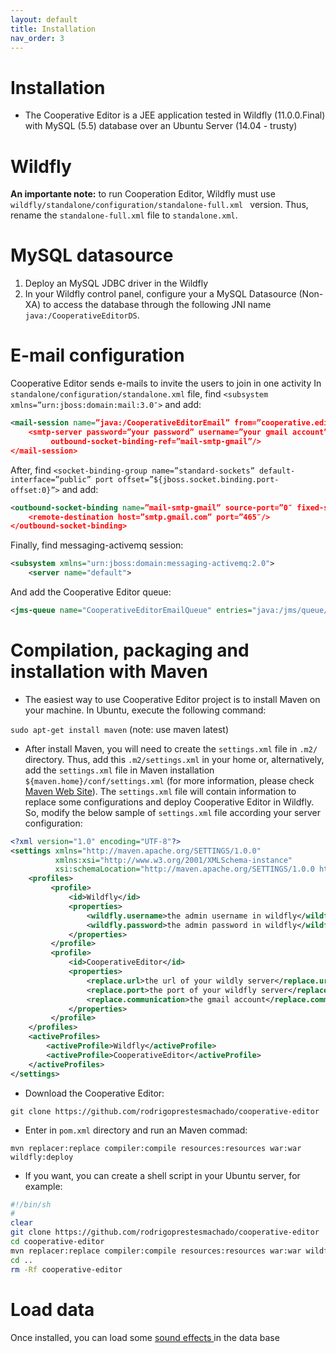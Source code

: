 ```yaml
---
layout: default
title: Installation
nav_order: 3
---
```


# Installation

* The Cooperative Editor is a JEE application tested in Wildfly (11.0.0.Final) with MySQL (5.5) database over an Ubuntu Server (14.04 - trusty)

# Wildfly

**An importante note:** to run Cooperation Editor, Wildfly must use `wildfly/standalone/configuration/standalone-full.xml ` version. Thus, rename the `standalone-full.xml` file to `standalone.xml`.

# MySQL datasource

1. Deploy an MySQL JDBC driver in the Wildfly 
1. In your Wildfly control panel, configure your a MySQL Datasource (Non-XA) to access the database through the following
JNI name `java:/CooperativeEditorDS`. 

# E-mail configuration
Cooperative Editor sends e-mails to invite the users to join in one activity
In `standalone/configuration/standalone.xml` file, find `<subsystem xmlns=”urn:jboss:domain:mail:3.0″>` and add:
```xml
<mail-session name=”java:/CooperativeEditorEmail” from=”cooperative.editor@gmail.com” jndi-name=”java:/CooperativeEditorEmail””>
    <smtp-server password=”your password” username=”your gmail account” ssl=”true” 
         outbound-socket-binding-ref=”mail-smtp-gmail”/>
</mail-session>
```

After, find `<socket-binding-group name=”standard-sockets” default-interface=”public” port offset=”${jboss.socket.binding.port-offset:0}”>` and add:

```xml
<outbound-socket-binding name=”mail-smtp-gmail” source-port=”0″ fixed-source-port=”false”>
    <remote-destination host=”smtp.gmail.com” port=”465″/>
</outbound-socket-binding>
```

Finally, find messaging-activemq session:
```xml
<subsystem xmlns="urn:jboss:domain:messaging-activemq:2.0">
    <server name="default">
```
And add the Cooperative Editor queue:

```xml
<jms-queue name="CooperativeEditorEmailQueue" entries="java:/jms/queue/CooperativeEditorEmailQueue"/>
```

# Compilation, packaging and installation with Maven

* The easiest way to use Cooperative Editor project is to install Maven on your machine. In Ubuntu, execute the following command:

``sudo apt-get install maven`` (note: use maven latest)

* After install Maven, you will need to create the `settings.xml` file in `.m2/` directory. Thus, add this `.m2/settings.xml` in your home or, alternatively, add the `settings.xml` file in Maven installation `${maven.home}/conf/settings.xml` (for more information, please check [Maven Web Site](https://maven.apache.org/settings.html)). The `settings.xml` file will contain information to replace some configurations and deploy Cooperative Editor in Wildfly. So, modify the below sample of `settings.xml` file according your server configuration:

```xml
<?xml version="1.0" encoding="UTF-8"?>
<settings xmlns="http://maven.apache.org/SETTINGS/1.0.0" 
          xmlns:xsi="http://www.w3.org/2001/XMLSchema-instance" 
          xsi:schemaLocation="http://maven.apache.org/SETTINGS/1.0.0 http://maven.apache.org/xsd/settings-1.0.0.xsd">
    <profiles>
         <profile>
             <id>Wildfly</id>
             <properties>
                 <wildfly.username>the admin username in wildfly</wildfly.username>
                 <wildfly.password>the admin password in wildfly</wildfly.password>
             </properties>
         </profile>
         <profile>
             <id>CooperativeEditor</id>
             <properties>
                 <replace.url>the url of your wildly server</replace.url>
                 <replace.port>the port of your wildfly server</replace.port>
                 <replace.communication>the gmail account</replace.communication>
             </properties>
         </profile>
    </profiles>
    <activeProfiles>
        <activeProfile>Wildfly</activeProfile>
        <activeProfile>CooperativeEditor</activeProfile>
    </activeProfiles>
</settings>
```

* Download the Cooperative Editor:

``git clone https://github.com/rodrigoprestesmachado/cooperative-editor``

* Enter in `pom.xml` directory and run an Maven commad:

``mvn replacer:replace compiler:compile resources:resources war:war wildfly:deploy``

* If you want, you can create a shell script in your Ubuntu server, for example:

```bash
#!/bin/sh
#
clear
git clone https://github.com/rodrigoprestesmachado/cooperative-editor
cd cooperative-editor
mvn replacer:replace compiler:compile resources:resources war:war wildfly:deploy
cd ..
rm -Rf cooperative-editor
```

# Load data

Once installed, you can load some [sound effects ](https://github.com/rodrigoprestesmachado/cooperative-editor/blob/master/src/META-INF/sql/sound-effect.sql) in the data base